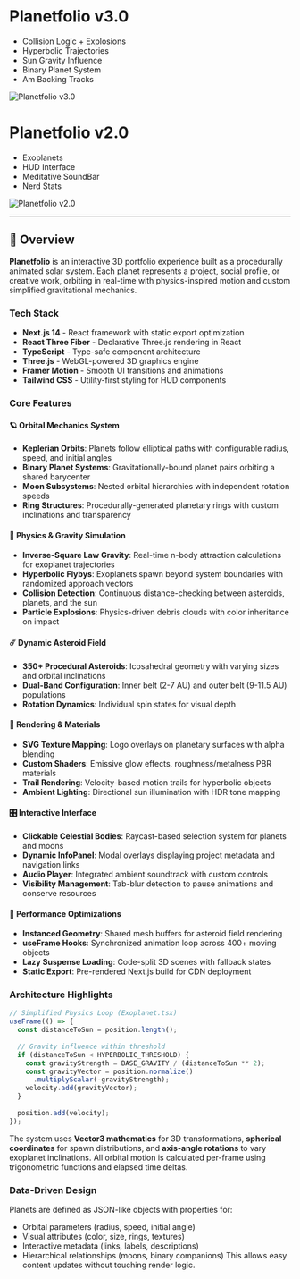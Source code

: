 # Planetfolio v3.0
- Collision Logic + Explosions
- Hyperbolic Trajectories
- Sun Gravity Influence
- Binary Planet System
- Am Backing Tracks 

![Planetfolio v3.0](Planetfolio-3.0.gif)

# Planetfolio v2.0
- Exoplanets
- HUD Interface
- Meditative SoundBar
- Nerd Stats

![Planetfolio v2.0](https://github.com/user-attachments/assets/67420c06-3db2-4496-9796-9b7cdd9e9ee7)

---

## 📜 Overview

**Planetfolio** is an interactive 3D portfolio experience built as a procedurally animated solar system. Each planet represents a project, social profile, or creative work, orbiting in real-time with physics-inspired motion and custom simplified gravitational mechanics.

### Tech Stack
- **Next.js 14** - React framework with static export optimization
- **React Three Fiber** - Declarative Three.js rendering in React
- **TypeScript** - Type-safe component architecture
- **Three.js** - WebGL-powered 3D graphics engine
- **Framer Motion** - Smooth UI transitions and animations
- **Tailwind CSS** - Utility-first styling for HUD components

### Core Features

#### 🪐 Orbital Mechanics System
- **Keplerian Orbits**: Planets follow elliptical paths with configurable radius, speed, and initial angles
- **Binary Planet Systems**: Gravitationally-bound planet pairs orbiting a shared barycenter
- **Moon Subsystems**: Nested orbital hierarchies with independent rotation speeds
- **Ring Structures**: Procedurally-generated planetary rings with custom inclinations and transparency

#### 🌌 Physics & Gravity Simulation
- **Inverse-Square Law Gravity**: Real-time n-body attraction calculations for exoplanet trajectories
- **Hyperbolic Flybys**: Exoplanets spawn beyond system boundaries with randomized approach vectors
- **Collision Detection**: Continuous distance-checking between asteroids, planets, and the sun
- **Particle Explosions**: Physics-driven debris clouds with color inheritance on impact

#### ☄️ Dynamic Asteroid Field
- **350+ Procedural Asteroids**: Icosahedral geometry with varying sizes and orbital inclinations
- **Dual-Band Configuration**: Inner belt (2-7 AU) and outer belt (9-11.5 AU) populations
- **Rotation Dynamics**: Individual spin states for visual depth

#### 🎨 Rendering & Materials
- **SVG Texture Mapping**: Logo overlays on planetary surfaces with alpha blending
- **Custom Shaders**: Emissive glow effects, roughness/metalness PBR materials
- **Trail Rendering**: Velocity-based motion trails for hyperbolic objects
- **Ambient Lighting**: Directional sun illumination with HDR tone mapping

#### 🎛️ Interactive Interface
- **Clickable Celestial Bodies**: Raycast-based selection system for planets and moons
- **Dynamic InfoPanel**: Modal overlays displaying project metadata and navigation links
- **Audio Player**: Integrated ambient soundtrack with custom controls
- **Visibility Management**: Tab-blur detection to pause animations and conserve resources

#### 🚀 Performance Optimizations
- **Instanced Geometry**: Shared mesh buffers for asteroid field rendering
- **useFrame Hooks**: Synchronized animation loop across 400+ moving objects
- **Lazy Suspense Loading**: Code-split 3D scenes with fallback states
- **Static Export**: Pre-rendered Next.js build for CDN deployment

### Architecture Highlights

```typescript
// Simplified Physics Loop (Exoplanet.tsx)
useFrame(() => {
  const distanceToSun = position.length();
  
  // Gravity influence within threshold
  if (distanceToSun < HYPERBOLIC_THRESHOLD) {
    const gravityStrength = BASE_GRAVITY / (distanceToSun ** 2);
    const gravityVector = position.normalize()
      .multiplyScalar(-gravityStrength);
    velocity.add(gravityVector);
  }
  
  position.add(velocity);
});
```

The system uses **Vector3 mathematics** for 3D transformations, **spherical coordinates** for spawn distributions, and **axis-angle rotations** to vary exoplanet inclinations. All orbital motion is calculated per-frame using trigonometric functions and elapsed time deltas.

### Data-Driven Design

Planets are defined as JSON-like objects with properties for:
- Orbital parameters (radius, speed, initial angle)
- Visual attributes (color, size, rings, textures)
- Interactive metadata (links, labels, descriptions)
- Hierarchical relationships (moons, binary companions)
This allows easy content updates without touching render logic.
